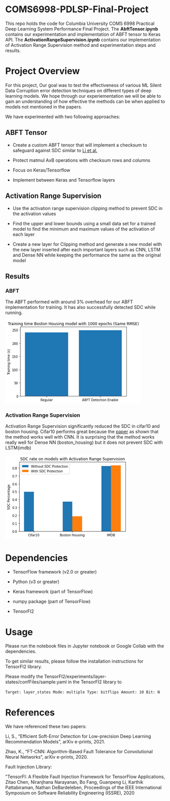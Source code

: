 
# COMS6998-PDLSP-Final-Project

This repo holds the code for Columbia University COMS 6998 Practical Deep Learning System Performance Final Project. The **AbftTensor.ipynb** contains our experimentation and implementation of ABFT tensor to Keras API. The **ActivationRangeSupervision.ipynb** contains our implementation of Activation Range Supervision method and experimentation steps and results. 


# Project Overview

For this project, Our goal was to test the effectiveness of various ML Silent Data Corruption error detection techniques on different types of deep learning models. We hope through our experiementation we will be able to gain an understanding of how effective the methods can be when applied to models not mentioned in the papers.



We have experimented with two following approaches: 

## ABFT Tensor
-   Create a custom ABFT tensor that will implement a checksum to safeguard against SDC similar to [Li et al.](https://arxiv.org/pdf/2103.00130.pdf)
    
-   Protect matmul AxB operations with checksum rows and columns
    
-   Focus on Keras/Tensorflow
    
-   Implement between Keras and Tensorflow layers

## Activation Range Supervision

-   Use the activation range supervision clipping method to prevent SDC in the activation values
    
-   Find the upper and lower bounds using a small data set for a trained model to find the minimum and maximum values of the activation of each layer
    
-   Create a new layer for Clipping method and generate a new model with the new layer inserted after each important layers such as CNN, LSTM and Dense NN while keeping the performance the same as the original model

## Results
### ABFT

The ABFT performed with around 3% overhead for our ABFT implementation for training. It has also successfully detected SDC while running. 

![ABFT Overhead](./ABFT_Overhead.png)


### Activation Range Supervision

Activation Range Supervision significantly reduced the SDC in cifar10 and boston housing. Cifar10 performs great because the [paper](https://arxiv.org/pdf/2108.07019.pdf) as shown that the method works well with CNN. It is surprising that the method works really well for Dense NN (boston_housing) but it does not prevent SDC with LSTM(imdb)


![Activation Range Supervision Performance](Activation_Range_Supervision_Performance.png)



# Dependencies
- TensorFlow framework (v2.0 or greater)

- Python (v3 or greater)

- Keras framework (part of TensorFlow)

- numpy package (part of TensorFlow)

- TensorFI2 


# Usage

Please run the notebook files in Jupyter notebook or Google Collab with the dependencies. 

To get similar results, please follow the installation instructions for TensorFI2 library. 

Please modify the TensorFI2/experiments/layer-states/confFiles/sample.yaml in the TensorFI2 library to 

``
Target: layer_states
Mode: multiple
Type: bitflips
Amount: 10
Bit: N
``

# References
We have referenced these two papers: 

Li, S., “Efficient Soft-Error Detection for Low-precision Deep Learning Recommendation Models”, arXiv e-prints, 2021.

Zhao, K., “FT-CNN: Algorithm-Based Fault Tolerance for Convolutional Neural Networks”, arXiv e-prints, 2020.

Fault Injection Library: 

"TensorFI: A Flexible Fault Injection Framework for TensorFlow Applications, Zitao Chen, Niranjhana Narayanan, Bo Fang, Guanpeng Li, Karthik Pattabiraman, Nathan DeBardeleben, Proceedings of the IEEE International Symposium on Software Reliability Engineering (ISSRE), 2020